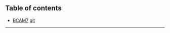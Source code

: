 ## Table of contents
* [BCAM7](https://minhmocmeo.github.io/BCAM7) [git](https://github.com/minhmocmeo/minhmocmeo.github.io/blob/main/BCAM7.md)
---